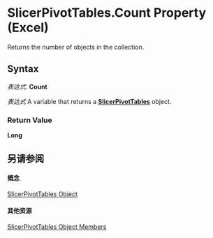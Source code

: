 
# SlicerPivotTables.Count Property (Excel)

Returns the number of objects in the collection.


## Syntax

 _表达式_. **Count**

 _表达式_ A variable that returns a **[SlicerPivotTables](8302dc8a-3845-12b0-f88e-761f104f1dcc.md)** object.


### Return Value

 **Long**


## 另请参阅


#### 概念


[SlicerPivotTables Object](8302dc8a-3845-12b0-f88e-761f104f1dcc.md)
#### 其他资源


[SlicerPivotTables Object Members](http://msdn.microsoft.com/library/97660807-e5e8-dcdd-1338-5b89dff1e189%28Office.15%29.aspx)